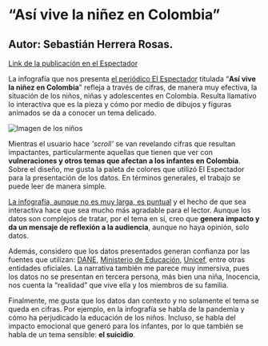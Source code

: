 # “Así vive la niñez en Colombia”
## Autor: Sebastián Herrera Rosas.
[Link de la publicación en el Espectador](https://www.elespectador.com/colombia/mas-regiones/infografia-asi-vive-la-ninez-en-colombia-article/#)

La infografía que nos presenta [el periódico El Espectador](https://www.elespectador.com/)  titulada “**Así vive la niñez en Colombia**” refleja a través de cifras, de manera muy efectiva, la situación de los niños, niñas y adolescentes en Colombia. Resulta llamativo lo interactiva que es la pieza y cómo por medio de dibujos y figuras animados se da a conocer un tema delicado.

![Imagen de los niños](https://cloudfront-us-east-1.images.arcpublishing.com/elespectador/5HKIFGGMKNGRZH5VUNUC2C3I7Y.jpg)

Mientras el usuario hace *'scroll'* se van revelando cifras que resultan impactantes, particularmente aquellas que tienen que ver con **vulneraciones y otros temas que afectan a los infantes en Colombia**. Sobre el diseño, me gusta la paleta de colores que utilizó El Espectador para la presentación de los datos. En términos generales, el trabajo se puede leer de manera simple.

[La infografía, aunque no es muy larga, es puntual](https://infogram.com/asi-vive-la-ninez-en-colombia-1h8n6m3l5lekj4x) y el hecho de que sea interactiva hace que sea mucho más agradable para el lector. Aunque los datos son complejos de tratar, por el tema en sí, creo que **genera impacto y da un mensaje de reflexión a la audiencia**, aunque no haya opinión, solo datos.

Además, considero que los datos presentados generan confianza por las fuentes que utilizan: [DANE](https://www.dane.gov.co/), [Ministerio de Educación](https://www.mineducacion.gov.co/portal/), [Unicef](https://www.unicef.org/es), entre otras entidades oficiales. La narrativa también me parece muy inmersiva, pues los datos no se presentan en tercera persona, más bien una niña, Inocencia, nos cuenta la “realidad” que vive ella y los miembros de su familia. 

Finalmente, me gusta que los datos dan contexto y no solamente el tema se queda en cifras. Por ejemplo, en la infografía se habla de la pandemia y cómo ha perjudicado la educación de los niños. Incluso, se habla del impacto emocional que generó para los infantes, por lo que también se habla de un tema sensible: **el suicidio**.
